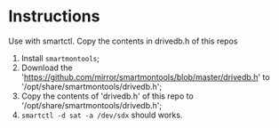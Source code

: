 # Instructions
Use with smartctl. Copy the contents in drivedb.h of this repos

1. Install `smartmontools`;
2. Download the 'https://github.com/mirror/smartmontools/blob/master/drivedb.h' to '/opt/share/smartmontools/drivedb.h';
3. Copy the contents of 'drivedb.h' of this repo to '/opt/share/smartmontools/drivedb.h';
4. `smartctl -d sat -a /dev/sdx` should works.

